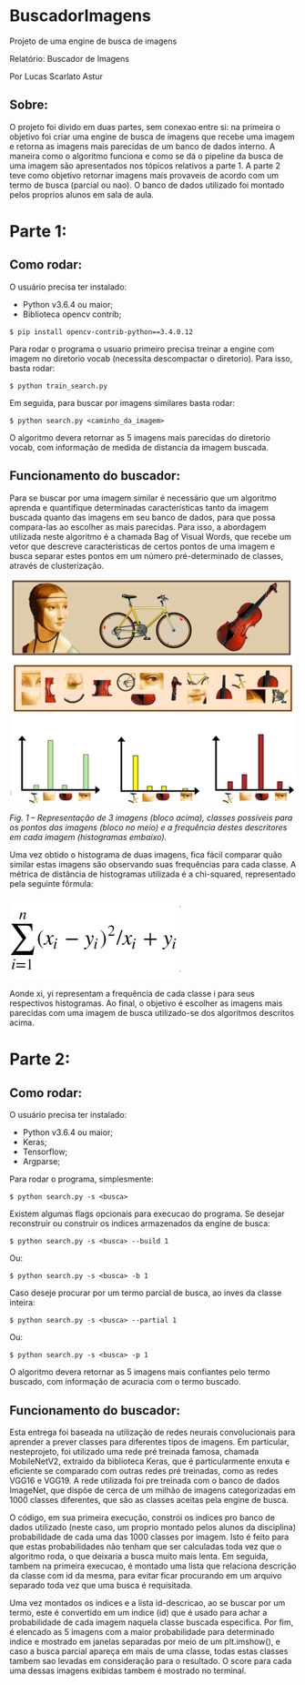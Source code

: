 # BuscadorImagens
Projeto de uma engine de busca de imagens

Relatório: Buscador de Imagens

Por Lucas Scarlato Astur

## Sobre:
O projeto foi divido em duas partes, sem conexao entre si: na primeira o objetivo foi criar uma engine de busca de imagens que recebe uma imagem e retorna as imagens mais parecidas de um banco de dados interno. A maneira como o algoritmo funciona e como se dá o pipeline da busca de uma imagem são apresentados nos tópicos relativos a parte 1. A parte 2 teve como objetivo retornar imagens mais provaveis de acordo com um termo de busca (parcial ou nao). O banco de dados utilizado foi montado pelos proprios alunos em sala de aula.

# Parte 1:

## Como rodar:
O usuário precisa ter instalado:
 * Python v3.6.4 ou maior;
 * Biblioteca opencv contrib;
```
$ pip install opencv-contrib-python==3.4.0.12
```

Para rodar o programa o usuario primeiro precisa treinar a engine com imagem no diretorio vocab (necessita descompactar o diretorio). Para isso, basta rodar:
```
$ python train_search.py
```

Em seguida, para buscar por imagens similares basta rodar:
```
$ python search.py <caminho_da_imagem>
```

O algoritmo devera retornar as 5 imagens mais parecidas do diretorio vocab, com informação de medida de distancia da imagem buscada.

## Funcionamento do buscador:
Para se buscar por uma imagem similar é necessário que um algoritmo aprenda e quantifique determinadas características tanto da imagem buscada quanto das imagens em seu banco de dados, para que possa compara-las ao escolher as mais parecidas. Para isso, a abordagem utilizada neste algoritmo é a chamada Bag of Visual Words, que recebe um vetor que descreve caracteristicas de certos pontos de uma imagem e busca separar estes pontos em um número pré-determinado de classes, através de clusterização.

![Alt text](utils/hist.png?raw=true "Title")
 
*Fig. 1 – Representação de 3 imagens (bloco acima), classes possíveis para os pontos das imagens (bloco no meio) e a frequência destes descritores em cada imagem (histogramas embaixo).*

Uma vez obtido o histograma de duas imagens, fica fácil comparar quão similar estas imagens são observando suas frequências para cada classe. A métrica de distância de histogramas utilizada é a chi-squared, representado pela seguinte fórmula:

![Alt text](utils/math.png?raw=true "Title")

Aonde xi, yi representam a frequência de cada classe i para seus respectivos histogramas.
Ao final, o objetivo é escolher as imagens mais parecidas com uma imagem de busca utilizado-se dos algoritmos descritos acima.

# Parte 2:

## Como rodar:
O usuário precisa ter instalado:
 * Python v3.6.4 ou maior;
 * Keras;
 * Tensorflow;
 * Argparse;

Para rodar o programa, simplesmente:
```
$ python search.py -s <busca>
```

Existem algumas flags opcionais para execucao do programa. Se desejar reconstruir ou construir os indices armazenados da engine de busca:

```
$ python search.py -s <busca> --build 1
```
Ou:

```
$ python search.py -s <busca> -b 1
```
Caso deseje procurar por um termo parcial de busca, ao inves da classe inteira:
```
$ python search.py -s <busca> --partial 1
```
Ou:

```
$ python search.py -s <busca> -p 1
```
O algoritmo devera retornar as 5 imagens mais confiantes pelo termo buscado, com informação de acuracia com o termo buscado.

## Funcionamento do buscador:
Esta entrega foi baseada na utilização de redes neurais convolucionais para aprender a prever classes para diferentes tipos de imagens. Em particular, nesteprojeto, foi utilizado uma rede pré treinada famosa, chamada MobileNetV2, extraido da biblioteca Keras, que é particularmente enxuta e eficiente se comparado com outras redes pré treinadas, como as redes VGG16 e VGG19. A rede utilizada foi pre treinada com o banco de dados ImageNet, que dispõe de cerca de um milhão de imagens categorizadas em 1000 classes diferentes, que são as classes aceitas pela engine de busca.

O código, em sua primeira execução, constrói os indices pro banco de dados utilizado (neste caso, um proprio montado pelos alunos da disciplina) probabilidade de cada uma das 1000 classes por imagem. Isto é feito para que estas probabilidades não tenham que ser calculadas toda vez que o algoritmo roda, o que deixaria a busca muito mais lenta. Em seguida, tambem na primeira execucao, é montado uma lista que relaciona descrição da classe com id da mesma, para evitar ficar procurando em um arquivo separado toda vez que uma busca é requisitada.

Uma vez montados os indices e a lista id-descricao, ao se buscar por um termo, este é convertido em um indice (id) que é usado para achar a probabilidade de cada imagem naquela classe buscada especifica. Por fim, é elencado as 5 imagens com a maior probabilidade para determinado indice e mostrado em janelas separadas por meio de um plt.imshow(), e caso a busca parcial apareça em mais de uma classe, todas estas classes tambem sao levadas em consideração para o resultado. O score para cada uma dessas imagens exibidas tambem é mostrado no terminal.
